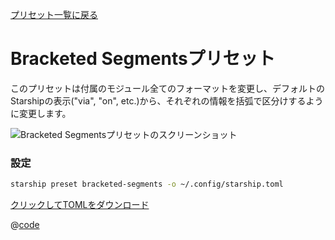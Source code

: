 [プリセット一覧に戻る](./README.md#bracketed-segments)

# Bracketed Segmentsプリセット

このプリセットは付属のモジュール全てのフォーマットを変更し、デフォルトのStarshipの表示("via", "on", etc.)から、それぞれの情報を括弧で区分けするように変更します。

![Bracketed Segmentsプリセットのスクリーンショット](/presets/img/bracketed-segments.png)

### 設定

```sh
starship preset bracketed-segments -o ~/.config/starship.toml
```

[クリックしてTOMLをダウンロード](/presets/toml/bracketed-segments.toml)

@[code](../../.vuepress/public/presets/toml/bracketed-segments.toml)
